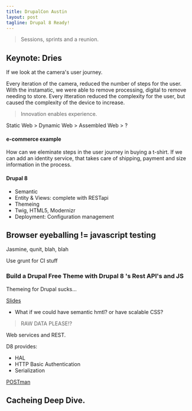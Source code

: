 ```yaml
---
title: DrupalCon Austin
layout: post
tagline: Drupal 8 Ready!
---
```


> Sessions, sprints and a reunion.


## Keynote: Dries

If we look at the camera's user journey.

Every iteration of the camera, reduced the number of steps for the user. With the instamatic, we were able to remove processing, digital to remove needing to store. Every itteration reduced the complexity for the user, but caused the complexity of the device to increase.

> Innovation enables experience.

Static Web > Dynamic Web > Assembled Web > ?

#### e-commerce example

How can we eleminate steps in the user journey in buying a t-shirt. If we can add an identity service, that takes care of shipping, payment and size information in the process.


#### Drupal 8

- Semantic
- Entity & Views: complete with RESTapi
- Themeing
- Twig, HTML5, Modernizr
- Deployment: Configuration management

## Browser eyeballing != javascript testing

Jasmine, qunit, blah, blah

Use grunt for CI stuff


### Build a Drupal Free Theme with Drupal 8 's Rest API's and JS

Themeing for Drupal sucks...

[Slides](http://rcaracaus.github.io/dc-austin-dft/)


- What if we could have semantic hmtl? or have scalable CSS?

> RAW DATA PLEASE!?

Web services and REST.

D8 provides:

- HAL
- HTTP Basic Authentication
- Serialization

[POSTman](https://chrome.google.com/webstore/detail/postman-rest-client/fdmmgilgnpjigdojojpjoooidkmcomcm?hl=en)

## Cacheing Deep Dive.
